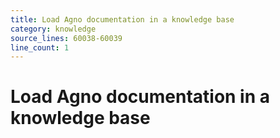 ```yaml
---
title: Load Agno documentation in a knowledge base
category: knowledge
source_lines: 60038-60039
line_count: 1
---
```


# Load Agno documentation in a knowledge base
